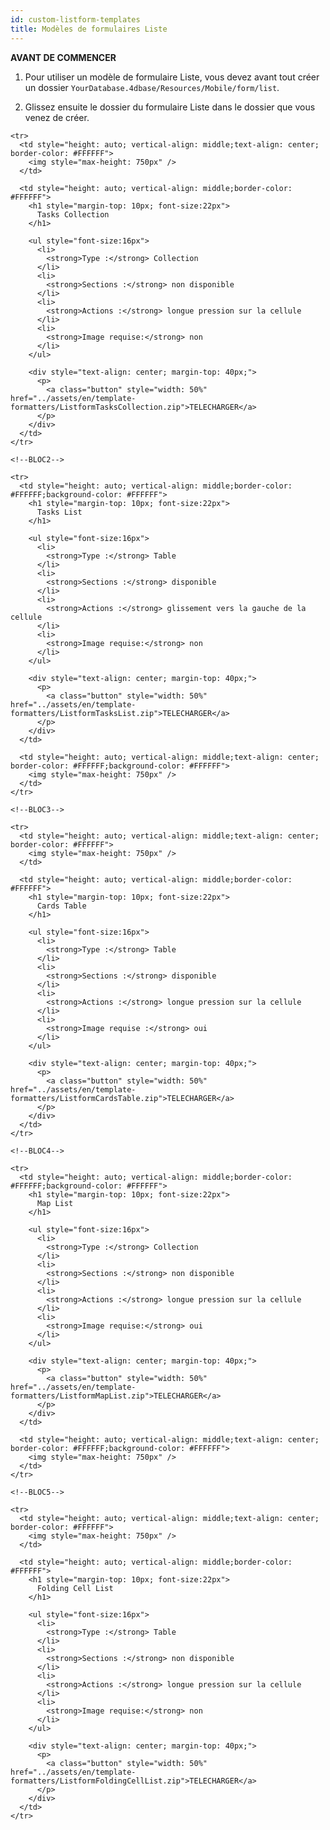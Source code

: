 ```yaml
---
id: custom-listform-templates
title: Modèles de formulaires Liste
---
```

<div class = "tips"> 

**AVANT DE COMMENCER**

1. Pour utiliser un modèle de formulaire Liste, vous devez avant tout créer un dossier `YourDatabase.4dbase/Resources/Mobile/form/list`.

2. Glissez ensuite le dossier du formulaire Liste dans le dossier que vous venez de créer.</div> 

<div style="height: auto;">
  <table>
    <col width="50%"> <col width="50%"> <!--BLOC1-->
    
    <tr>
      <td style="height: auto; vertical-align: middle;text-align: center; border-color: #FFFFFF">
        <img style="max-height: 750px" />
      </td>
      
      <td style="height: auto; vertical-align: middle;border-color: #FFFFFF">
        <h1 style="margin-top: 10px; font-size:22px">
          Tasks Collection
        </h1>
        
        <ul style="font-size:16px">
          <li>
            <strong>Type :</strong> Collection
          </li>
          <li>
            <strong>Sections :</strong> non disponible
          </li>
          <li>
            <strong>Actions :</strong> longue pression sur la cellule
          </li>
          <li>
            <strong>Image requise:</strong> non
          </li>
        </ul>
        
        <div style="text-align: center; margin-top: 40px;">
          <p>
            <a class="button" style="width: 50%" href="../assets/en/template-formatters/ListformTasksCollection.zip">TELECHARGER</a>
          </p>
        </div>
      </td>
    </tr>
    
    <!--BLOC2-->
    
    <tr>
      <td style="height: auto; vertical-align: middle;border-color: #FFFFFF;background-color: #FFFFFF">
        <h1 style="margin-top: 10px; font-size:22px">
          Tasks List
        </h1>
        
        <ul style="font-size:16px">
          <li>
            <strong>Type :</strong> Table
          </li>
          <li>
            <strong>Sections :</strong> disponible
          </li>
          <li>
            <strong>Actions :</strong> glissement vers la gauche de la cellule
          </li>
          <li>
            <strong>Image requise:</strong> non
          </li>
        </ul>
        
        <div style="text-align: center; margin-top: 40px;">
          <p>
            <a class="button" style="width: 50%" href="../assets/en/template-formatters/ListformTasksList.zip">TELECHARGER</a>
          </p>
        </div>
      </td>
      
      <td style="height: auto; vertical-align: middle;text-align: center; border-color: #FFFFFF;background-color: #FFFFFF">
        <img style="max-height: 750px" />
      </td>
    </tr>
    
    <!--BLOC3-->
    
    <tr>
      <td style="height: auto; vertical-align: middle;text-align: center; border-color: #FFFFFF">
        <img style="max-height: 750px" />
      </td>
      
      <td style="height: auto; vertical-align: middle;border-color: #FFFFFF">
        <h1 style="margin-top: 10px; font-size:22px">
          Cards Table
        </h1>
        
        <ul style="font-size:16px">
          <li>
            <strong>Type :</strong> Table
          </li>
          <li>
            <strong>Sections :</strong> disponible
          </li>
          <li>
            <strong>Actions :</strong> longue pression sur la cellule
          </li>
          <li>
            <strong>Image requise :</strong> oui
          </li>
        </ul>
        
        <div style="text-align: center; margin-top: 40px;">
          <p>
            <a class="button" style="width: 50%" href="../assets/en/template-formatters/ListformCardsTable.zip">TELECHARGER</a>
          </p>
        </div>
      </td>
    </tr>
    
    <!--BLOC4-->
    
    <tr>
      <td style="height: auto; vertical-align: middle;border-color: #FFFFFF;background-color: #FFFFFF">
        <h1 style="margin-top: 10px; font-size:22px">
          Map List
        </h1>
        
        <ul style="font-size:16px">
          <li>
            <strong>Type :</strong> Collection
          </li>
          <li>
            <strong>Sections :</strong> non disponible
          </li>
          <li>
            <strong>Actions :</strong> longue pression sur la cellule
          </li>
          <li>
            <strong>Image requise:</strong> oui
          </li>
        </ul>
        
        <div style="text-align: center; margin-top: 40px;">
          <p>
            <a class="button" style="width: 50%" href="../assets/en/template-formatters/ListformMapList.zip">TELECHARGER</a>
          </p>
        </div>
      </td>
      
      <td style="height: auto; vertical-align: middle;text-align: center; border-color: #FFFFFF;background-color: #FFFFFF">
        <img style="max-height: 750px" />
      </td>
    </tr>
    
    <!--BLOC5-->
    
    <tr>
      <td style="height: auto; vertical-align: middle;text-align: center; border-color: #FFFFFF">
        <img style="max-height: 750px" />
      </td>
      
      <td style="height: auto; vertical-align: middle;border-color: #FFFFFF">
        <h1 style="margin-top: 10px; font-size:22px">
          Folding Cell List
        </h1>
        
        <ul style="font-size:16px">
          <li>
            <strong>Type :</strong> Table
          </li>
          <li>
            <strong>Sections :</strong> non disponible
          </li>
          <li>
            <strong>Actions :</strong> longue pression sur la cellule
          </li>
          <li>
            <strong>Image requise:</strong> non
          </li>
        </ul>
        
        <div style="text-align: center; margin-top: 40px;">
          <p>
            <a class="button" style="width: 50%" href="../assets/en/template-formatters/ListformFoldingCellList.zip">TELECHARGER</a>
          </p>
        </div>
      </td>
    </tr>
  </table>
</div>